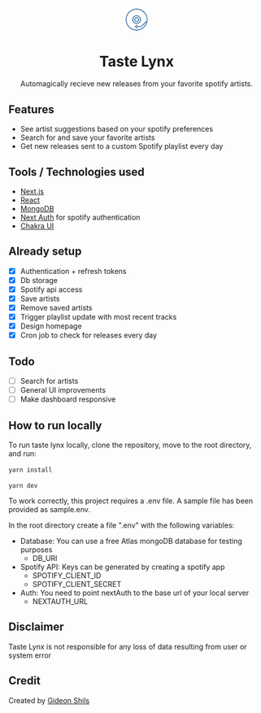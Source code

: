 <p align="center">
    <a href="https://tastelynx.com" rel="noopener" target="_blank">
        <img width="50" src="./public/images/logo.png" alt="Taste Lynx logo">
    </a>
</p>
<h1 align="center">Taste Lynx</h1>
<p align="center">Automagically recieve new releases from your favorite spotify artists.</p>

## Features

- See artist suggestions based on your spotify preferences
- Search for and save your favorite artists
- Get new releases sent to a custom Spotify playlist every day

## Tools / Technologies used

- [Next.js](https://nextjs.org/)
- [React](https://reactjs.org)
- [MongoDB](https://www.mongodb.com)
- [Next Auth](https://next-auth.js.org/) for spotify authentication
- [Chakra UI](https://chakra-ui.com/)

## Already setup

- [x] Authentication + refresh tokens
- [x] Db storage
- [x] Spotify api access
- [x] Save artists
- [x] Remove saved artists
- [x] Trigger playlist update with most recent tracks
- [x] Design homepage
- [x] Cron job to check for releases every day

## Todo

- [ ] Search for artists
- [ ] General UI improvements
- [ ] Make dashboard responsive

## How to run locally

To run taste lynx locally, clone the repository, move to the root directory, and run:

`yarn install`

`yarn dev`

To work correctly, this project requires a .env file. A sample file has been provided as sample.env.

In the root directory create a file ".env" with the following variables:

- Database: You can use a free Atlas mongoDB database for testing purposes
  - DB_URI
- Spotify API: Keys can be generated by creating a spotify app
  - SPOTIFY_CLIENT_ID
  - SPOTIFY_CLIENT_SECRET
- Auth: You need to point nextAuth to the base url of your local server
  - NEXTAUTH_URL

## Disclaimer

Taste Lynx is not responsible for any loss of data resulting from user or system error

## Credit

Created by [Gideon Shils](gideonshils.com)
